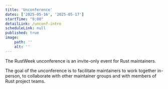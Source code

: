 ```yaml
---
title: 'Unconference'
dates: ['2025-05-16', '2025-05-17']
startTime: "9:00"
detailLink: /unconf-intro
scheduleLink: null
published: true
image:
    path: ''
    alt: ''
---
```


The RustWeek unconference is an invite-only event for Rust maintainers.

The goal of the unconference is to facilitate maintainers to work together in-person, to collaborate with other maintainer groups and with members of Rust project teams.
